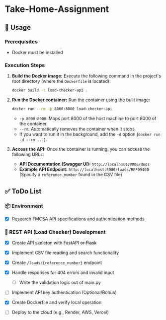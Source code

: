 # Take-Home-Assignment

## 🚀 Usage

### Prerequisites
* Docker must be installed

### Execution Steps

1.  **Build the Docker image:**
    Execute the following command in the project's root directory (where the `Dockerfile` is located):

    ```bash
    docker build -t load-checker-api .
    ```

2.  **Run the Docker container:**
    Run the container using the built image:

    ```bash
    docker run --rm -p 8000:8000 load-checker-api
    ```
    * `-p 8000:8000`: Maps port 8000 of the host machine to port 8000 of the container.
    * `--rm`: Automatically removes the container when it stops.
    * If you want to run it in the background, add the `-d` option (`docker run -d --rm ...`).

3.  **Access the API:**
    Once the container is running, you can access the following URLs:
    * **API Documentation (Swagger UI):** `http://localhost:8000/docs`
    * **Example API Endpoint:** `http://localhost:8000/loads/REF09460` (Specify a `reference_number` found in the CSV file)


## ✅ ToDo List　

### 📦 Environment
- [x] Research FMCSA API specifications and authentication methods

### 🔧 REST API (Load Checker) Development
- [x] Create API skeleton with FastAPI ~~or Flask~~
- [x] Implement CSV file reading and search functionality
- [x] Create `/loads/{reference_number}` endpoint
- [x] Handle responses for 404 errors and invalid input
    - [ ] Write the validation logic out of main.py
- [ ] Implement API key authentication (Optional/Bonus)
- [x] Create Dockerfile and verify local operation
- [ ] Deploy to the cloud (e.g., Render, AWS, Vercel)

